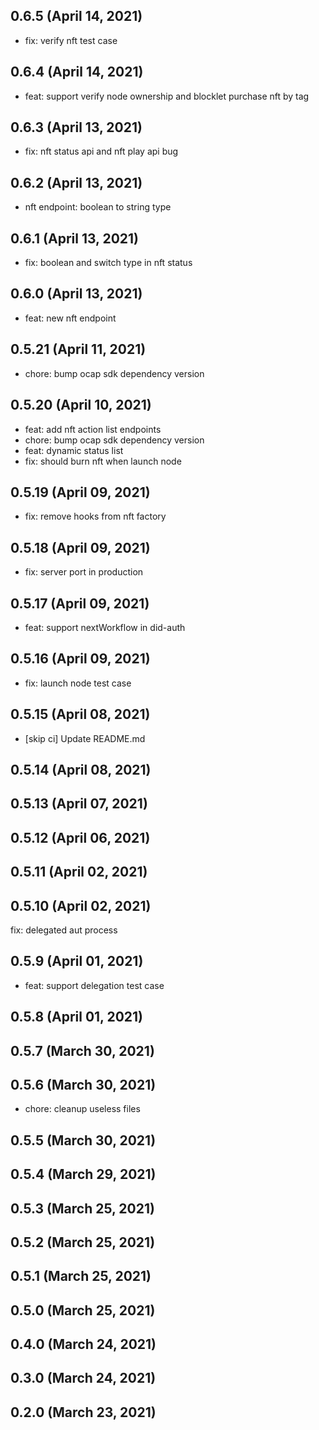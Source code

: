 ## 0.6.5 (April 14, 2021)

- fix: verify nft test case

## 0.6.4 (April 14, 2021)

- feat: support verify node ownership and blocklet purchase nft by tag

## 0.6.3 (April 13, 2021)

- fix: nft status api and nft play api bug

## 0.6.2 (April 13, 2021)

- nft endpoint: boolean to string type

## 0.6.1 (April 13, 2021)

- fix: boolean and switch type in nft status

## 0.6.0 (April 13, 2021)

- feat: new nft endpoint

## 0.5.21 (April 11, 2021)

- chore: bump ocap sdk dependency version

## 0.5.20 (April 10, 2021)

- feat: add nft action list endpoints
- chore: bump ocap sdk dependency version
- feat: dynamic status list
- fix: should burn nft when launch node

## 0.5.19 (April 09, 2021)

- fix: remove hooks from nft factory

## 0.5.18 (April 09, 2021)

- fix: server port in production

## 0.5.17 (April 09, 2021)

- feat: support nextWorkflow in did-auth

## 0.5.16 (April 09, 2021)

- fix: launch node test case

## 0.5.15 (April 08, 2021)

- [skip ci] Update README.md

## 0.5.14 (April 08, 2021)



## 0.5.13 (April 07, 2021)



## 0.5.12 (April 06, 2021)



## 0.5.11 (April 02, 2021)



## 0.5.10 (April 02, 2021)

fix: delegated aut process

## 0.5.9 (April 01, 2021)


- feat: support delegation test case
## 0.5.8 (April 01, 2021)



## 0.5.7 (March 30, 2021)



## 0.5.6 (March 30, 2021)

- chore: cleanup useless files

## 0.5.5 (March 30, 2021)



## 0.5.4 (March 29, 2021)



## 0.5.3 (March 25, 2021)



## 0.5.2 (March 25, 2021)



## 0.5.1 (March 25, 2021)



## 0.5.0 (March 25, 2021)



## 0.4.0 (March 24, 2021)



## 0.3.0 (March 24, 2021)



## 0.2.0 (March 23, 2021)
